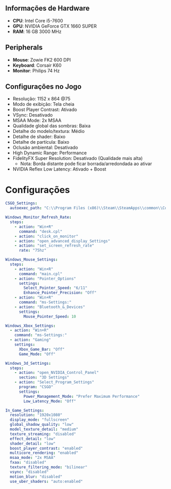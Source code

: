 
## Informações de Hardware

- **CPU**: Intel Core i5-7600
- **GPU**: NVIDIA GeForce GTX 1660 SUPER
- **RAM**: 16 GB 3000 MHz
## Peripherals

- **Mouse**: Zowie FK2 600 DPI
- **Keyboard**: Corsair K60
- **Monitor**: Philips 74 Hz

## Configurações no Jogo

- Resolução: 1152 x 864 @75
- Modo de exibição: Tela cheia
- Boost Player Contrast: Ativado
- VSync: Desativado
- MSAA Mode: 2x MSAA
- Qualidade global das sombras: Baixa
- Detalhe do modelo/textura: Médio
- Detalhe de shader: Baixo
- Detalhe de partícula: Baixo
- Oclusão ambiental: Desativado
- High Dynamic Range: Performance
- FidelityFX Super Resolution: Desativado (Qualidade mais alta)
  - Nota: Borda distante pode ficar borrada/arredondada ao ativar
- NVIDIA Reflex Low Latency: Ativado + Boost


# Configurações

```yaml
CSGO_Settings:
  autoexec_path: "C:\\Program Files (x86)\\Steam\\SteamApps\\common\\Counter-Strike Global Offensive\\csgo\\cfg\\autoexec.cfg"

Windows_Monitor_Refresh_Rate:
  steps:
    - action: "Win+R"
      command: "desk.cpl"
    - action: "click_on_monitor"
    - action: "open_advanced_display_Settings"
    - action: "set_screen_refresh_rate"
      rate: "75hz"

Windows_Mouse_Settings:
  steps:
    - action: "Win+R"
      command: "main.cpl"
    - action: "Pointer_Options"
      settings:
        Select_Pointer_Speed: "6/11"
        Enhance_Pointer_Precision: "Off"
    - action: "Win+R"
      command: "ms-Settings:"
    - action: "Bluetooth_&_Devices"
      settings:
        Mouse_Pointer_Speed: 10

Windows_Xbox_Settings:
  - action: "Win+R"
    command: "ms-Settings:"
  - action: "Gaming"
    settings:
      Xbox_Game_Bar: "Off"
      Game_Mode: "Off"

Windows_3d_Settings:
  steps:
    - action: "open_NVIDIA_Control_Panel"
      section: "3D Settings"
    - action: "Select_Program_Settings"
      program: "CSGO"
      settings:
        Power_Management_Mode: "Prefer Maximum Performance"
        Low_Latency_Mode: "Off"

In_Game_Settings:
  resolution: "1920x1080"
  display_mode: "fullscreen"
  global_shadow_quality: "low"
  model_texture_detail: "medium"
  texture_streaming: "disabled"
  effect_detail: "low"
  shader_detail: "low"
  boost_player_contrast: "enabled"
  multicore_rendering: "enabled"
  msaa_mode: "2x MSAA"
  fxaa: "disabled"
  texture_filtering_mode: "bilinear"
  vsync: "disabled"
  motion_blur: "disabled"
  use_uber_shaders: "auto:enabled"

```


